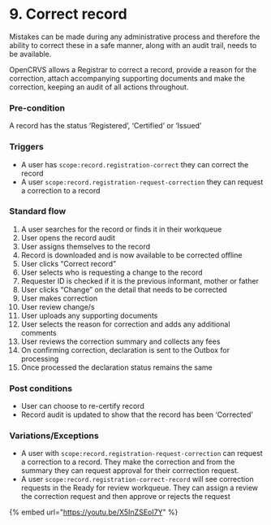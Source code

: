 # 9. Correct record

Mistakes can be made during any administrative process and therefore the ability to correct these in a safe manner, along with an audit trail, needs to be available.

OpenCRVS allows a Registrar to correct a record, provide a reason for the correction, attach accompanying supporting documents and make the correction, keeping an audit of all actions throughout.

### **Pre-condition**

A record has the status ‘Registered’, ‘Certified’ or ‘Issued’

### **Triggers**

* A user has `scope:record.registration-correct` they can correct the record
* A user `scope:record.registration-request-correction` they can request a correction to a record

### **Standard flow**

1. A user searches for the record or finds it in their workqueue
2. User opens the record audit
3. User assigns themselves to the record
4. Record is downloaded and is now available to be corrected offline
5. User clicks “Correct record”
6. User selects who is requesting a change to the record
7. Requester ID is checked if it is the previous informant, mother or father
8. User clicks “Change” on the detail that needs to be corrected
9. User makes correction
10. User review change/s
11. User uploads any supporting documents
12. User selects the reason for correction and adds any additional comments
13. User reviews the correction summary and collects any fees
14. On confirming correction, declaration is sent to the Outbox for processing
15. Once processed the declaration status remains the same

### **Post conditions**

* User can choose to re-certify record
* Record audit is updated to show that the record has been ‘Corrected’

### Variations/**Exceptions**

* A user with `scope:record.registration-request-correction` can request a correction to a record. They make the correction and from the summary they can request approval for their corrrection request.
* A user `scope:record.registration-correct-record` will see correction requests in the Ready for review workqueue. They can assign a review the correction request and then approve or rejects the request



{% embed url="https://youtu.be/X5InZSEoI7Y" %}

